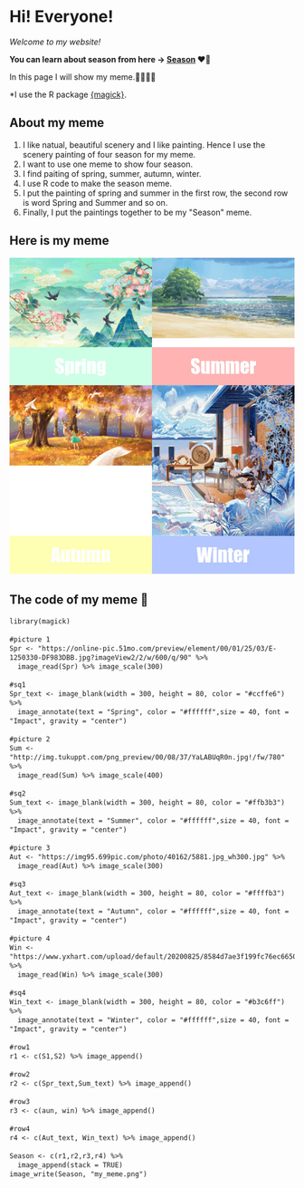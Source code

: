 # **Hi! Everyone!** 

*Welcome to my website!* 

**You can learn about season from here -> [Season](https://en.wikipedia.org/wiki/Season) ❤️💛**

In this page I will show my meme.🦄🌺🌸🌼

*I use the R package [{magick}](https://cran.r-project.org/web/packages/magick/vignettes/intro.html).

## About my meme 

1. I like natual, beautiful scenery and I like painting. Hence I use the scenery painting of four season for my meme. 
2. I want to use one meme to show four season.
3. I find paiting of spring, summer, autumn, winter. 
4. I use R code to make the season meme. 
5. I put the painting of spring and summer in the first row, the second row is word Spring and Summer and so on.
6. Finally, I put the paintings together to be my "Season" meme.


## Here is my meme 

![](my_meme.png)


## The code of my meme 🌟

```
library(magick)

#picture 1
Spr <- "https://online-pic.51mo.com/preview/element/00/01/25/03/E-1250330-DF983DBB.jpg?imageView2/2/w/600/q/90" %>%
  image_read(Spr) %>% image_scale(300)

#sq1
Spr_text <- image_blank(width = 300, height = 80, color = "#ccffe6") %>%
  image_annotate(text = "Spring", color = "#ffffff",size = 40, font = "Impact", gravity = "center")

#picture 2
Sum <- "http://img.tukuppt.com/png_preview/00/08/37/YaLABUqR0n.jpg!/fw/780" %>%
  image_read(Sum) %>% image_scale(400)

#sq2
Sum_text <- image_blank(width = 300, height = 80, color = "#ffb3b3") %>%
  image_annotate(text = "Summer", color = "#ffffff",size = 40, font = "Impact", gravity = "center")

#picture 3
Aut <- "https://img95.699pic.com/photo/40162/5881.jpg_wh300.jpg" %>%
  image_read(Aut) %>% image_scale(300)

#sq3
Aut_text <- image_blank(width = 300, height = 80, color = "#ffffb3") %>%
  image_annotate(text = "Autumn", color = "#ffffff",size = 40, font = "Impact", gravity = "center")

#picture 4
Win <- "https://www.yxhart.com/upload/default/20200825/8584d7ae3f199fc76ec66508f5f54ed3.jpg" %>%
  image_read(Win) %>% image_scale(300)

#sq4
Win_text <- image_blank(width = 300, height = 80, color = "#b3c6ff") %>%
  image_annotate(text = "Winter", color = "#ffffff",size = 40, font = "Impact", gravity = "center")

#row1
r1 <- c(S1,S2) %>% image_append()

#row2
r2 <- c(Spr_text,Sum_text) %>% image_append()

#row3
r3 <- c(aun, win) %>% image_append()

#row4
r4 <- c(Aut_text, Win_text) %>% image_append()

Season <- c(r1,r2,r3,r4) %>%
  image_append(stack = TRUE)
image_write(Season, "my_meme.png")


```

